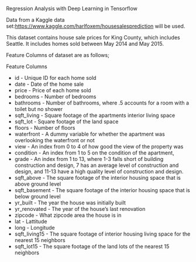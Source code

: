 Regression Analysis with Deep Learning in Tensorflow

Data from a Kaggle data set:https://www.kaggle.com/harlfoxem/housesalesprediction will be used.

This dataset contains house sale prices for King County, which includes Seattle. It includes homes sold between May 2014 and May 2015.

Feature Columns of dataset are as follows;

Feature Columns
+ id - Unique ID for each home sold
+ date - Date of the home sale
+ price - Price of each home sold
+ bedrooms - Number of bedrooms
+ bathrooms - Number of bathrooms, where .5 accounts for a room with a toilet but no shower
+ sqft_living - Square footage of the apartments interior living space
+ sqft_lot - Square footage of the land space
+ floors - Number of floors
+ waterfront - A dummy variable for whether the apartment was overlooking the waterfront or not
+ view - An index from 0 to 4 of how good the view of the property was
+ condition - An index from 1 to 5 on the condition of the apartment,
+ grade - An index from 1 to 13, where 1-3 falls short of building construction and design, 7 has an average level of construction and design, and 11-13 have a high quality level of construction and design.
+ sqft_above - The square footage of the interior housing space that is above ground level
+ sqft_basement - The square footage of the interior housing space that is below ground level
+ yr_built - The year the house was initially built
+ yr_renovated - The year of the house’s last renovation
+ zipcode - What zipcode area the house is in
+ lat - Lattitude
+ long - Longitude
+ sqft_living15 - The square footage of interior housing living space for the nearest 15 neighbors
+ sqft_lot15 - The square footage of the land lots of the nearest 15 neighbors
